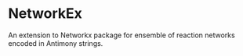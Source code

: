 # NetworkEx
An extension to Networkx package for ensemble of reaction networks encoded in Antimony strings.
